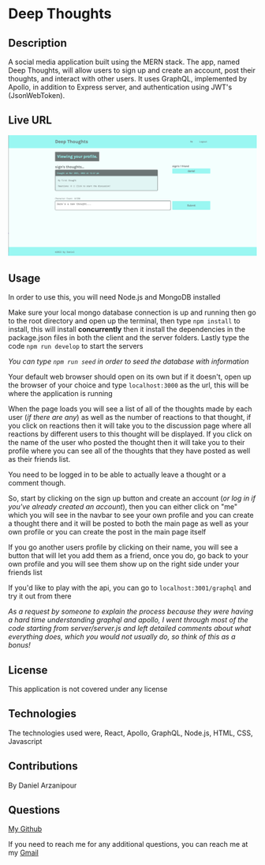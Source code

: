 # Deep Thoughts

## Description

A social media application built using the MERN stack. The app, named Deep Thoughts, will allow users to sign up and create an account, post their thoughts, and interact with other users. It uses GraphQL, implemented by Apollo, in addition to Express server, and authentication using JWT's (JsonWebToken).

## Live URL

![deep-thoughts-screenshot](./screenshots/deep-thoughts_screenshot.png)

## Usage

In order to use this, you will need Node.js and MongoDB installed

Make sure your local mongo database connection is up and running then go to the root directory and open up the terminal, then type `npm install` to install, this will install **concurrently** then it install the dependencies in the package.json files in both the client and the server folders. Lastly type the code `npm run develop` to start the servers

_You can type `npm run seed` in order to seed the database with information_

Your default web browser should open on its own but if it doesn't, open up the browser of your choice and type `localhost:3000` as the url, this will be where the application is running

When the page loads you will see a list of all of the thoughts made by each user (_if there are any_) as well as the number of reactions to that thought, if you click on reactions then it will take you to the discussion page where all reactions by different users to this thought will be displayed. If you click on the name of the user who posted the thought then it will take you to their profile where you can see all of the thoughts that they have posted as well as their friends list.

You need to be logged in to be able to actually leave a thought or a comment though.

So, start by clicking on the sign up button and create an account (_or log in if you've already created an account_), then you can either click on "me" which you will see in the navbar to see your own profile and you can create a thought there and it will be posted to both the main page as well as your own profile or you can create the post in the main page itself

If you go another users profile by clicking on their name, you will see a button that will let you add them as a friend, once you do, go back to your own profile and you will see them show up on the right side under your friends list

If you'd like to play with the api, you can go to `localhost:3001/graphql` and try it out from there

_As a request by someone to explain the process because they were having a hard time understanding graphql and apollo, I went through most of the code starting from server/server.js and left detailed comments about what everything does, which you would not usually do, so think of this as a bonus!_

## License

This application is not covered under any license

## Technologies

The technologies used were, React, Apollo, GraphQL, Node.js, HTML, CSS, Javascript

## Contributions

By Daniel Arzanipour

## Questions

[My Github](https://github.com/DanielArzani)

If you need to reach me for any additional questions, you can reach me at my [Gmail](mailto:daniel.arzanipour@gmail.com)
